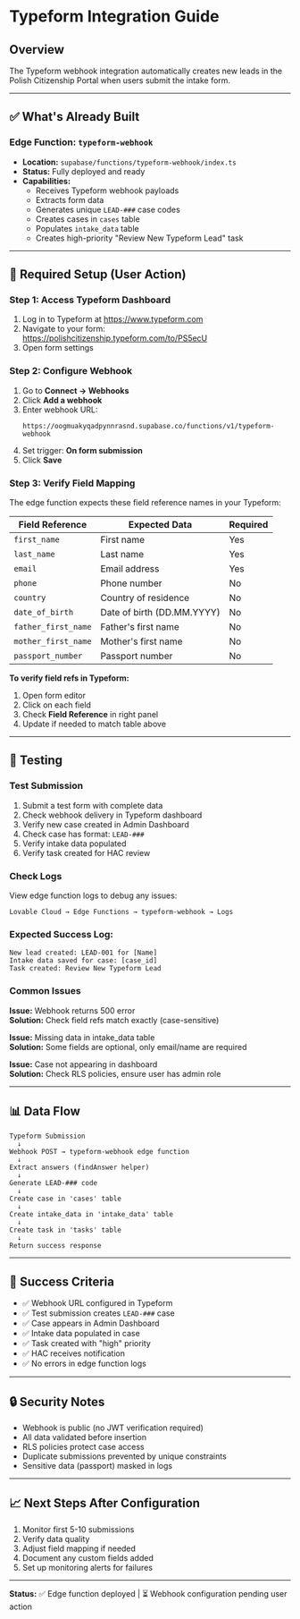 # Typeform Integration Guide

## Overview
The Typeform webhook integration automatically creates new leads in the Polish Citizenship Portal when users submit the intake form.

---

## ✅ What's Already Built

### Edge Function: `typeform-webhook`
- **Location:** `supabase/functions/typeform-webhook/index.ts`
- **Status:** Fully deployed and ready
- **Capabilities:**
  - Receives Typeform webhook payloads
  - Extracts form data
  - Generates unique `LEAD-###` case codes
  - Creates cases in `cases` table
  - Populates `intake_data` table
  - Creates high-priority "Review New Typeform Lead" task

---

## 🔧 Required Setup (User Action)

### Step 1: Access Typeform Dashboard
1. Log in to Typeform at https://www.typeform.com
2. Navigate to your form: https://polishcitizenship.typeform.com/to/PS5ecU
3. Open form settings

### Step 2: Configure Webhook
1. Go to **Connect → Webhooks**
2. Click **Add a webhook**
3. Enter webhook URL:
   ```
   https://oogmuakyqadpynnrasnd.supabase.co/functions/v1/typeform-webhook
   ```
4. Set trigger: **On form submission**
5. Click **Save**

### Step 3: Verify Field Mapping
The edge function expects these field reference names in your Typeform:

| Field Reference | Expected Data | Required |
|----------------|---------------|----------|
| `first_name` | First name | Yes |
| `last_name` | Last name | Yes |
| `email` | Email address | Yes |
| `phone` | Phone number | No |
| `country` | Country of residence | No |
| `date_of_birth` | Date of birth (DD.MM.YYYY) | No |
| `father_first_name` | Father's first name | No |
| `mother_first_name` | Mother's first name | No |
| `passport_number` | Passport number | No |

**To verify field refs in Typeform:**
1. Open form editor
2. Click on each field
3. Check **Field Reference** in right panel
4. Update if needed to match table above

---

## 🧪 Testing

### Test Submission
1. Submit a test form with complete data
2. Check webhook delivery in Typeform dashboard
3. Verify new case created in Admin Dashboard
4. Check case has format: `LEAD-###`
5. Verify intake data populated
6. Verify task created for HAC review

### Check Logs
View edge function logs to debug any issues:
```
Lovable Cloud → Edge Functions → typeform-webhook → Logs
```

### Expected Success Log:
```
New lead created: LEAD-001 for [Name]
Intake data saved for case: [case_id]
Task created: Review New Typeform Lead
```

### Common Issues

**Issue:** Webhook returns 500 error  
**Solution:** Check field refs match exactly (case-sensitive)

**Issue:** Missing data in intake_data table  
**Solution:** Some fields are optional, only email/name are required

**Issue:** Case not appearing in dashboard  
**Solution:** Check RLS policies, ensure user has admin role

---

## 📊 Data Flow

```
Typeform Submission
  ↓
Webhook POST → typeform-webhook edge function
  ↓
Extract answers (findAnswer helper)
  ↓
Generate LEAD-### code
  ↓
Create case in 'cases' table
  ↓
Create intake_data in 'intake_data' table
  ↓
Create task in 'tasks' table
  ↓
Return success response
```

---

## 🎯 Success Criteria

- ✅ Webhook URL configured in Typeform
- ✅ Test submission creates `LEAD-###` case
- ✅ Case appears in Admin Dashboard
- ✅ Intake data populated in case
- ✅ Task created with "high" priority
- ✅ HAC receives notification
- ✅ No errors in edge function logs

---

## 🔒 Security Notes

- Webhook is public (no JWT verification required)
- All data validated before insertion
- RLS policies protect case access
- Duplicate submissions prevented by unique constraints
- Sensitive data (passport) masked in logs

---

## 📈 Next Steps After Configuration

1. Monitor first 5-10 submissions
2. Verify data quality
3. Adjust field mapping if needed
4. Document any custom fields added
5. Set up monitoring alerts for failures

---

**Status:** ✅ Edge function deployed | ⏳ Webhook configuration pending user action
